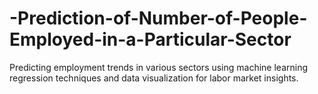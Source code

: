 # -Prediction-of-Number-of-People-Employed-in-a-Particular-Sector
Predicting employment trends in various sectors using machine learning regression techniques and data visualization for labor market insights.
